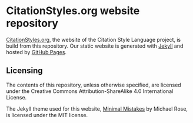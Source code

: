# CitationStyles.org website repository

[CitationStyles.org](http://citationstyles.org/), the website of the Citation Style Language project, is build from this repository. Our static website is generated with [Jekyll](https://jekyllrb.com/) and hosted by [GitHub Pages](https://pages.github.com/).

## Licensing

The contents of this repository, unless otherwise specified, are licensed under the Creative Commons Attribution-ShareAlike 4.0 International License.

The Jekyll theme used for this website, [Minimal Mistakes](https://mmistakes.github.io/minimal-mistakes/) by Michael Rose, is licensed under the MIT license.